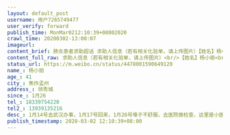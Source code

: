 ```yaml
---
layout: default_post
username: 用户7265749477
user_verify: forward
publish_time: MonMar0212:10:39+08002020
crawl_time: 20200302-13:00:07
imageurl: 
content_brief: 肺炎患者求助超话 求助人信息（若有相关化验单，请上传图片）【姓名】杨小丽【年龄】41【所在城市】焦作孟州【所在小区、社区】领秀城【患病时间】1月26【联系方式】18339754220【其他紧急联系人】13939135216【病情描述】1月14号去武汉办事，1月17号回来，1月26号嗓子不舒服，去医院做检 ...全文
content_full_raw: 求助人信息（若有相关化验单，请上传图片）<br/>【姓名】杨小丽<br/>【年龄】41<br/>【所在城市】焦作孟州<br/>【所在小区、社区】领秀城<br/>【患病时间】1月26<br/>【联系方式】18339754220<br/>【其他紧急联系人】13939135216<br/>【病情描述】1月14号去武汉办事，1月17号回来，1月26号嗓子不舒服，去医院做检查，这里是小医院做不了核酸检测，医生开药回来吃，到2月26号发烧37.5住院隔离，至今医生确诊不了，说卫生局没文件，不能做核酸，检测，卫生局说小县城没有，我想呼吁赶紧让医院，卫生局给我确诊病情，怕耽误，
status_url: https://m.weibo.cn/status/4478001590649120
name_: 杨小丽
age_: 41
city_: 焦作孟州
address_: 领秀城
since_: 1月26
tel_: 18339754220
tel2_: 13939135216
desc_: 1月14号去武汉办事，1月17号回来，1月26号嗓子不舒服，去医院做检查，这里是小医院做不了核酸检测，医生开药回来吃，到2月26号发烧37.5住院隔离，至今医生确诊不了，说卫生局没文件，不能做核酸，检测，卫生局说小县城没有，我想呼吁赶紧让医院，卫生局给我确诊病情，怕耽误，
publish_timestamp: 2020-03-02 12:10:39+08:00
---
```

